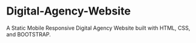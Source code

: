 # Digital-Agency-Website
A Static Mobile Responsive Digital Agency Website built with HTML, CSS, and BOOTSTRAP. 
